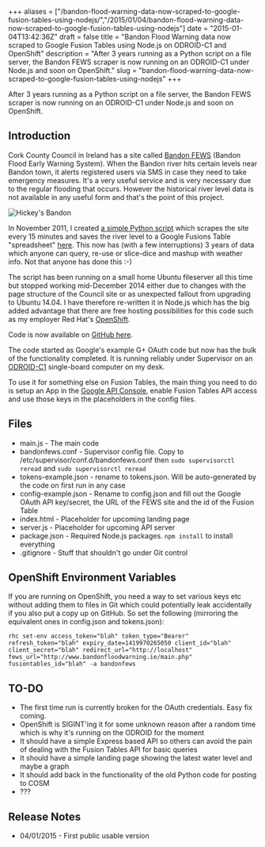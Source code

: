 +++
aliases = ["/bandon-flood-warning-data-now-scraped-to-google-fusion-tables-using-nodejs/","/2015/01/04/bandon-flood-warning-data-now-scraped-to-google-fusion-tables-using-nodejs"]
date = "2015-01-04T13:42:36Z"
draft = false
title = "Bandon Flood Warning data now scraped to Google Fusion Tables using Node.js on ODROID-C1 and OpenShift"
description = "After 3 years running as a Python script on a file server, the Bandon FEWS scraper is now running on an ODROID-C1 under Node.js and soon on OpenShift."
slug = "bandon-flood-warning-data-now-scraped-to-google-fusion-tables-using-nodejs"
+++

After 3 years running as a Python script on a file server, the Bandon FEWS scraper is now running on an ODROID-C1 under Node.js and soon on OpenShift.

## Introduction
Cork County Council in Ireland has a site called [Bandon FEWS](http://www.bandonfloodwarning.ie/) (Bandon Flood Early Warning System). When the Bandon river hits certain levels near Bandon town, it alerts registered users via SMS in case they need to take emergency measures. It's a very useful service and is very necessary due to the regular flooding that occurs. However the historical river level data is not available in any useful form and that's the point of this project.

![Hickey's Bandon](https://s3-eu-west-1.amazonaws.com/conoroneill.net/wp-content/uploads/2015/01/Nov09Hickeys.jpg "Flooding in 2009")

In November 2011, I created [a simple Python script](http://conoroneill.com/2011/11/17/bandon-flood-fews-open-data-now-available/) which scrapes the site every 15 minutes and saves the river level to a Google Fusions Table "spreadsheet" [here](https://www.google.com/fusiontables/DataSource?docid=103YIcARoxuaWT7NfZ8mVBzY554sF_3ONYC1N3DE#rows:id=1). This now has (with a few interruptions) 3 years of data which anyone can query, re-use or slice-dice and mashup with weather info. Not that anyone has done this :-)

The script has been running on a small home Ubuntu fileserver all this time but stopped working mid-December 2014 either due to changes with the page structure of the Council site or as unexpected fallout from upgrading to Ubuntu 14.04. I have therefore re-written it in Node.js which has the big added advantage that there are free hosting possibilities for this code such as my employer Red Hat's [OpenShift](https://www.openshift.com/).

Code is now available on [GitHub here](https://github.com/conoro/bandonfews-nodejs).

The code started as Google's example G+ OAuth code but now has the bulk of the functionality completed. It is running reliably under Supervisor on an [ODROID-C1](http://www.hardkernel.com/main/products/prdt_info.php?g_code=G141578608433) single-board computer on my desk.

To use it for something else on Fusion Tables, the main thing you need to do is setup an App in the [Google API Console](https://console.developers.google.com/project?authuser=0), enable Fusion Tables API access and use those keys in the placeholders in the config files.

## Files
* main.js - The main code
* bandonfews.conf - Supervisor config file. Copy to /etc/supervisor/conf.d/bandonfews.conf then `sudo supervisorctl reread` and `sudo supervisorctl reread`
* tokens-example.json - rename to tokens.json. Will be auto-generated by the code on first run in any case
* config-example.json - Rename to config.json and fill out the Google OAuth API key/secret, the URL of the FEWS site and the id of the Fusion Table
* index.html - Placeholder for upcoming landing page
* server.js - Placeholder for upcoming API server
* package.json - Required Node.js packages. `npm install` to install everything
* .gitignore - Stuff that shouldn't go under Git control


## OpenShift Environment Variables
If you are running on OpenShift, you need a way to set various keys etc without adding them to files in Git which could potentially leak accidentally if you also put a copy up on GitHub. So set the following (mirroring the equivalent ones in config.json and tokens.json):

```rhc set-env access_token="blah" token_type="Bearer" refresh_token="blah" expiry_date=1419970265050 client_id="blah" client_secret="blah" redirect_url="http://localhost" fews_url="http://www.bandonfloodwarning.ie/main.php" fusiontables_id="blah" -a bandonfews ```


## TO-DO
* The first time run is currently broken for the OAuth credentials. Easy fix coming.
* OpenShift is SIGINT'ing it for some unknown reason after a random time which is why it's running on the ODROID for the moment
* It should have a simple Express based API so others can avoid the pain of dealing with the Fusion Tables API for basic queries
* It should have a simple landing page showing the latest water level and maybe a graph
* It should add back in the functionality of the old Python code for posting to COSM
* ???

## Release Notes
* 04/01/2015 - First public usable version
